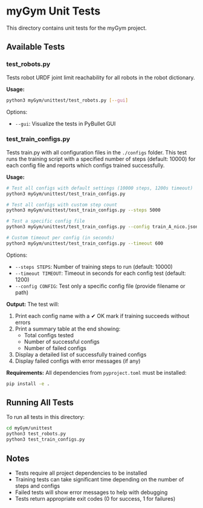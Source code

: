 # myGym Unit Tests

This directory contains unit tests for the myGym project.

## Available Tests

### test_robots.py
Tests robot URDF joint limit reachability for all robots in the robot dictionary.

**Usage:**
```bash
python3 myGym/unittest/test_robots.py [--gui]
```

Options:
- `--gui`: Visualize the tests in PyBullet GUI

### test_train_configs.py
Tests train.py with all configuration files in the `./configs` folder. This test runs the training script with a specified number of steps (default: 10000) for each config file and reports which configs trained successfully.

**Usage:**
```bash
# Test all configs with default settings (10000 steps, 1200s timeout)
python3 myGym/unittest/test_train_configs.py

# Test all configs with custom step count
python3 myGym/unittest/test_train_configs.py --steps 5000

# Test a specific config file
python3 myGym/unittest/test_train_configs.py --config train_A_nico.json

# Custom timeout per config (in seconds)
python3 myGym/unittest/test_train_configs.py --timeout 600
```

Options:
- `--steps STEPS`: Number of training steps to run (default: 10000)
- `--timeout TIMEOUT`: Timeout in seconds for each config test (default: 1200)
- `--config CONFIG`: Test only a specific config file (provide filename or path)

**Output:**
The test will:
1. Print each config name with a ✔ OK mark if training succeeds without errors
2. Print a summary table at the end showing:
   - Total configs tested
   - Number of successful configs
   - Number of failed configs
3. Display a detailed list of successfully trained configs
4. Display failed configs with error messages (if any)

**Requirements:**
All dependencies from `pyproject.toml` must be installed:
```bash
pip install -e .
```

## Running All Tests

To run all tests in this directory:
```bash
cd myGym/unittest
python3 test_robots.py
python3 test_train_configs.py
```

## Notes

- Tests require all project dependencies to be installed
- Training tests can take significant time depending on the number of steps and configs
- Failed tests will show error messages to help with debugging
- Tests return appropriate exit codes (0 for success, 1 for failures)
